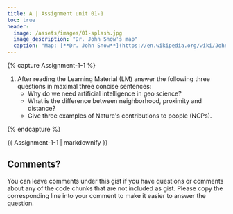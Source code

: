 ```yaml
--- 
title: A | Assignment unit 01-1
toc: true
header:
  image: /assets/images/01-splash.jpg
  image_description: "Dr. John Snow's map"
  caption: "Map: [**Dr. John Snow**](https://en.wikipedia.org/wiki/John_Snow) [Wellcome Library via wikimedia](https://w.wiki/QtV)"
---
```






{% capture Assignment-1-1 %}



1. After reading the Learning Material (LM) answer the following three questions in maximal three concise sentences:
	* Why do we need artificial intelligence in geo science?
	* What is the difference between neighborhood, proximity and distance?
	* Give three examples of Nature's contributions to people (NCPs).

{% endcapture %}
<div class="notice--success">
  {{ Assignment-1-1 | markdownify }}
</div> 

## Comments?
You can leave comments under this gist if you have questions or comments about any of the code chunks that are not included as gist. Please copy the corresponding line into your comment to make it easier to answer the question. 



<script src="https://utteranc.es/client.js"
        repo="GeoMOER/geoAI"
        issue-term="GeoAI_2022_unit_01_assignment_1_1"
        theme="github-light"
        crossorigin="anonymous"
        async>
</script>

